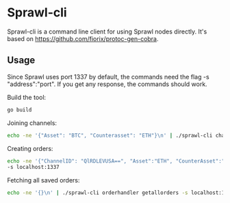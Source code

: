 # Sprawl-cli
Sprawl-cli is a command line client for using Sprawl nodes directly. It's based on https://github.com/fiorix/protoc-gen-cobra.

## Usage

Since Sprawl uses port 1337 by default, the commands need the flag -s "address":"port". If you get any response, the commands should work.

Build the tool:
```bash
go build
```

Joining channels:
```bash
echo -ne '{"Asset": "BTC", "Counterasset": "ETH"}\n' | ./sprawl-cli channelhandler join -s localhost:1337
```

Creating orders:
```bash
echo -ne '{"ChannelID": "QlRDLEVUSA==", "Asset":"ETH", "CounterAsset":"BTC", "Amount":52167, "Price":0.8}\n' | ./sprawl-cli orderhandler create          
-s localhost:1337
```

Fetching all saved orders:
```bash
echo -ne '{}\n' | ./sprawl-cli orderhandler getallorders -s localhost:1337
```
